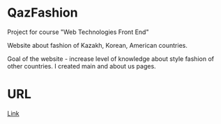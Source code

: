 # QazFashion
Project for course "Web Technologies Front End"

Website about fashion of Kazakh, Korean, American countries.

Goal of the website - increase level of knowledge about style fashion of other countries.
I created main and about us pages.
# URL
[Link](https://darkhanb04.github.io/qazFashion/)
